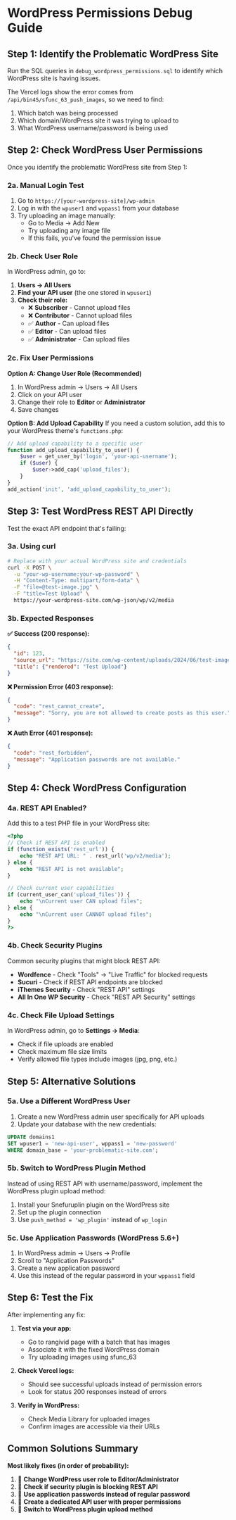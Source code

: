 # WordPress Permissions Debug Guide

## Step 1: Identify the Problematic WordPress Site

Run the SQL queries in `debug_wordpress_permissions.sql` to identify which WordPress site is having issues.

The Vercel logs show the error comes from `/api/bin45/sfunc_63_push_images`, so we need to find:
1. Which batch was being processed
2. Which domain/WordPress site it was trying to upload to
3. What WordPress username/password is being used

## Step 2: Check WordPress User Permissions

Once you identify the problematic WordPress site from Step 1:

### 2a. Manual Login Test
1. Go to `https://[your-wordpress-site]/wp-admin`
2. Log in with the `wpuser1` and `wppass1` from your database
3. Try uploading an image manually:
   - Go to Media → Add New
   - Try uploading any image file
   - If this fails, you've found the permission issue

### 2b. Check User Role
In WordPress admin, go to:
1. **Users → All Users**
2. **Find your API user** (the one stored in `wpuser1`)
3. **Check their role:**
   - ❌ **Subscriber** - Cannot upload files
   - ❌ **Contributor** - Cannot upload files  
   - ✅ **Author** - Can upload files
   - ✅ **Editor** - Can upload files
   - ✅ **Administrator** - Can upload files

### 2c. Fix User Permissions
**Option A: Change User Role (Recommended)**
1. In WordPress admin → Users → All Users
2. Click on your API user
3. Change their role to **Editor** or **Administrator**
4. Save changes

**Option B: Add Upload Capability**
If you need a custom solution, add this to your WordPress theme's `functions.php`:
```php
// Add upload capability to a specific user
function add_upload_capability_to_user() {
    $user = get_user_by('login', 'your-api-username');
    if ($user) {
        $user->add_cap('upload_files');
    }
}
add_action('init', 'add_upload_capability_to_user');
```

## Step 3: Test WordPress REST API Directly

Test the exact API endpoint that's failing:

### 3a. Using curl
```bash
# Replace with your actual WordPress site and credentials
curl -X POST \
  -u "your-wp-username:your-wp-password" \
  -H "Content-Type: multipart/form-data" \
  -F "file=@test-image.jpg" \
  -F "title=Test Upload" \
  https://your-wordpress-site.com/wp-json/wp/v2/media
```

### 3b. Expected Responses
**✅ Success (200 response):**
```json
{
  "id": 123,
  "source_url": "https://site.com/wp-content/uploads/2024/06/test-image.jpg",
  "title": {"rendered": "Test Upload"}
}
```

**❌ Permission Error (403 response):**
```json
{
  "code": "rest_cannot_create",
  "message": "Sorry, you are not allowed to create posts as this user."
}
```

**❌ Auth Error (401 response):**
```json
{
  "code": "rest_forbidden",
  "message": "Application passwords are not available."
}
```

## Step 4: Check WordPress Configuration

### 4a. REST API Enabled?
Add this to a test PHP file in your WordPress site:
```php
<?php
// Check if REST API is enabled
if (function_exists('rest_url')) {
    echo "REST API URL: " . rest_url('wp/v2/media');
} else {
    echo "REST API is not available";
}

// Check current user capabilities
if (current_user_can('upload_files')) {
    echo "\nCurrent user CAN upload files";
} else {
    echo "\nCurrent user CANNOT upload files";
}
?>
```

### 4b. Check Security Plugins
Common security plugins that might block REST API:
- **Wordfence** - Check "Tools" → "Live Traffic" for blocked requests
- **Sucuri** - Check if REST API endpoints are blocked
- **iThemes Security** - Check "REST API" settings
- **All In One WP Security** - Check "REST API Security" settings

### 4c. Check File Upload Settings
In WordPress admin, go to **Settings → Media**:
- Check if file uploads are enabled
- Check maximum file size limits
- Verify allowed file types include images (jpg, png, etc.)

## Step 5: Alternative Solutions

### 5a. Use a Different WordPress User
1. Create a new WordPress admin user specifically for API uploads
2. Update your database with the new credentials:
```sql
UPDATE domains1 
SET wpuser1 = 'new-api-user', wppass1 = 'new-password' 
WHERE domain_base = 'your-problematic-site.com';
```

### 5b. Switch to WordPress Plugin Method
Instead of using REST API with username/password, implement the WordPress plugin upload method:
1. Install your Snefuruplin plugin on the WordPress site
2. Set up the plugin connection
3. Use `push_method = 'wp_plugin'` instead of `wp_login`

### 5c. Use Application Passwords (WordPress 5.6+)
1. In WordPress admin → Users → Profile
2. Scroll to "Application Passwords"
3. Create a new application password
4. Use this instead of the regular password in your `wppass1` field

## Step 6: Test the Fix

After implementing any fix:

1. **Test via your app:**
   - Go to rangivid page with a batch that has images
   - Associate it with the fixed WordPress domain
   - Try uploading images using sfunc_63

2. **Check Vercel logs:**
   - Should see successful uploads instead of permission errors
   - Look for status 200 responses instead of errors

3. **Verify in WordPress:**
   - Check Media Library for uploaded images
   - Confirm images are accessible via their URLs

## Common Solutions Summary

**Most likely fixes (in order of probability):**
1. 🎯 **Change WordPress user role to Editor/Administrator**
2. 🔧 **Check if security plugin is blocking REST API**
3. 🔑 **Use application passwords instead of regular password**
4. 👤 **Create a dedicated API user with proper permissions**
5. 🔌 **Switch to WordPress plugin upload method** 
